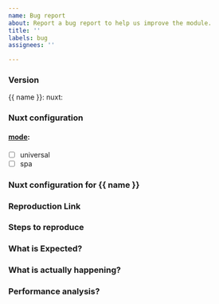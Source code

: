 ```yaml
---
name: Bug report
about: Report a bug report to help us improve the module.
title: ''
labels: bug
assignees: ''

---
```


### Version
{{ name }}: <!-- ex: 5.9.0 -->
nuxt: <!-- ex: 2.0.0 -->

### Nuxt configuration
#### [mode](https://nuxtjs.org/api/configuration-mode): <!--universal is the default -->
 - [ ] universal
 - [ ] spa

### Nuxt configuration for {{ name }}
<!--
    If relevant, please include the configuration you are using for this module.
    For example:
```
```
-->

### Reproduction Link
<!-- A minimal test case on https://template.nuxtjs.org/ or GitHub reprository that can reproduce the bug. -->

### Steps to reproduce


### What is Expected?


### What is actually happening?
<!-- Add any other context or screenshots about the feature request here. -->

### Performance analysis?
<!-- Add any performance metrics or regressions here -->